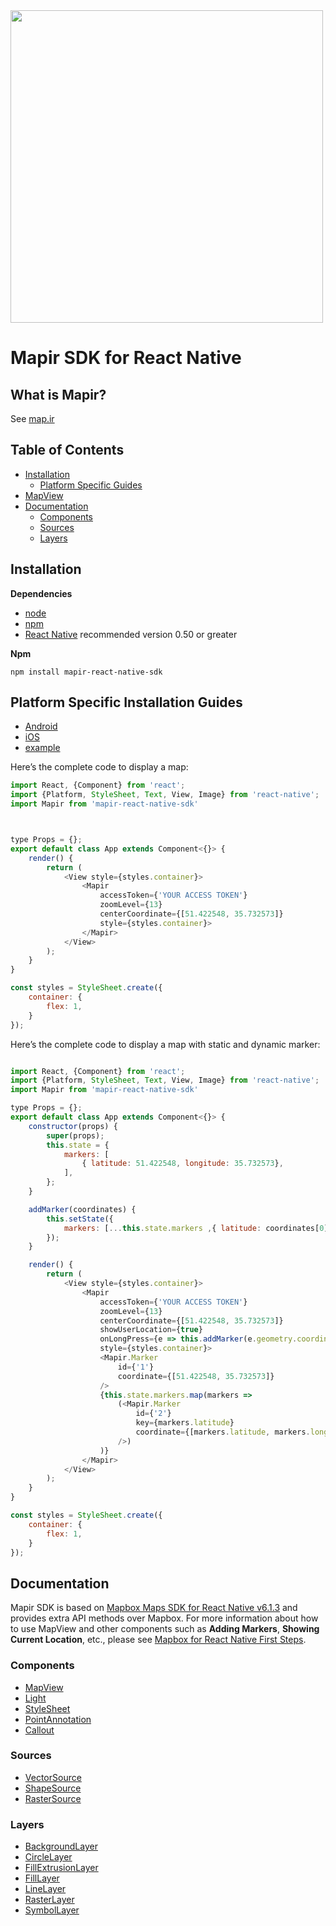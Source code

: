 <a href="https://www.corp.map.ir">
  <img src="https://map.ir/css/images/site-logo.svg" width="500"/>
</a>

# Mapir SDK for React Native

## What is Mapir?
See [map.ir](http://corp.map.ir)


## Table of Contents
- [Installation](#installation)
	-	[Platform Specific Guides](#platform-specific-installation-guides)
- [MapView](#initializing-a-map)
- [Documentation](#documentation)
  - [Components](#components)
  - [Sources](#sources)
  - [Layers](#layers)

## Installation

**Dependencies**

* [node](https://nodejs.org)
* [npm](https://www.npmjs.com/)
* [React Native](https://facebook.github.io/react-native/) recommended version 0.50 or greater

**Npm**
```
npm install mapir-react-native-sdk
```

## Platform Specific Installation Guides

* [Android](https://github.com/map-ir/mapir-mapbox/blob/master/android/install.md)
* [iOS](https://github.com/map-ir/mapir-mapbox/blob/master/ios/install.md)
* [example](https://github.com/map-ir/Mapir-react-native-example)

Here’s the complete code to display a map:

```js
import React, {Component} from 'react';
import {Platform, StyleSheet, Text, View, Image} from 'react-native';
import Mapir from 'mapir-react-native-sdk'



type Props = {};
export default class App extends Component<{}> {
    render() {
        return (
            <View style={styles.container}>
                <Mapir
		            accessToken={'YOUR ACCESS TOKEN'}
                    zoomLevel={13}
                    centerCoordinate={[51.422548, 35.732573]}
                    style={styles.container}>
                </Mapir>
            </View>
        );
    }
}

const styles = StyleSheet.create({
    container: {
        flex: 1,
    }
});
```

Here’s the complete code to display a map with static and dynamic marker:
```js

import React, {Component} from 'react';
import {Platform, StyleSheet, Text, View, Image} from 'react-native';
import Mapir from 'mapir-react-native-sdk'

type Props = {};
export default class App extends Component<{}> {
    constructor(props) {
        super(props);
        this.state = {
            markers: [
                { latitude: 51.422548, longitude: 35.732573},
            ],
        };
    }

    addMarker(coordinates) {
        this.setState({
            markers: [...this.state.markers ,{ latitude: coordinates[0], longitude: coordinates[1]}]
        });
    }

    render() {
        return (
            <View style={styles.container}>
                <Mapir
                    accessToken={'YOUR ACCESS TOKEN'}
                    zoomLevel={13}
                    centerCoordinate={[51.422548, 35.732573]}
                    showUserLocation={true}
                    onLongPress={e => this.addMarker(e.geometry.coordinates)}
                    style={styles.container}>
                    <Mapir.Marker
                        id={'1'}
                        coordinate={[51.422548, 35.732573]}
                    />
                    {this.state.markers.map(markers =>
                        (<Mapir.Marker
                            id={'2'}
                            key={markers.latitude}
                            coordinate={[markers.latitude, markers.longitude ]}
                        />)
                    )}
                </Mapir>
            </View>
        );
    }
}

const styles = StyleSheet.create({
    container: {
        flex: 1,
    }
});
```



## Documentation

Mapir SDK is based on [Mapbox Maps SDK for React Native v6.1.3](https://github.com/mapbox/react-native-mapbox-gl) and provides extra API methods over Mapbox. 
For more information about how to use MapView and other components such as **Adding Markers**, **Showing Current Location**, etc., please see [Mapbox for React Native First Steps](https://www.mapbox.com/help/first-steps-react-native-sdk/).


### Components
* [MapView](https://github.com/map-ir/mapir-mapbox/blob/master/docs/MapView.md)
* [Light](https://github.com/map-ir/mapir-mapbox/blob/master/docs/Light.md)
* [StyleSheet](https://github.com/map-ir/mapir-mapbox/blob/master/docs/StyleSheet.md)
* [PointAnnotation](https://github.com/map-ir/mapir-mapbox/blob/master/docs/PointAnnotation.md)
* [Callout](https://github.com/mapbox/map-ir/mapir-mapbox/blob/master/docs/Callout.md)

### Sources
* [VectorSource](https://github.com/map-ir/mapir-mapbox/blob/master/docs/VectorSource.md)
* [ShapeSource](https://github.com/map-ir/mapir-mapbox/blob/master/docs/ShapeSource.md)
* [RasterSource](https://github.com/map-ir/mapir-mapbox/blob/master/docs/RasterSource.md)

### Layers
* [BackgroundLayer](https://github.com/map-ir/mapir-mapbox/blob/master/docs/BackgroundLayer.md)
* [CircleLayer](https://github.com/map-ir/mapir-mapbox/blob/master/docs/CircleLayer.md)
* [FillExtrusionLayer](https://github.com/map-ir/mapir-mapbox/blob/master/docs/FillExtrusionLayer.md)
* [FillLayer](https://github.com/map-ir/mapir-mapbox/blob/master/docs/FillLayer.md)
* [LineLayer](https://github.com/map-ir/mapir-mapbox/blob/master/docs/LineLayer.md)
* [RasterLayer](https://github.com/map-ir/mapir-mapbox/blob/master/docs/RasterLayer.md)
* [SymbolLayer](https://github.com/map-ir/mapir-mapbox/blob/master/docs/SymbolLayer.md)
